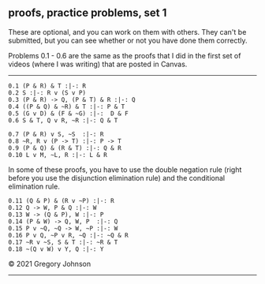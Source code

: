 ## proofs, practice problems, set 1

These are optional, and you can work on them with others. They can't be submitted, but you can see whether or not you have done them correctly.

Problems 0.1 - 0.6 are the same as the proofs that I did in the first set of videos (where I was writing) that are posted in Canvas. 

---

~~~{.ProofChecker .JohnsonSL options="fonts tabindent render" guides="fitch" submission="none"}
0.1 (P & R) & T :|-: R
0.2 S :|-: R v (S v P)
0.3 (P & R) -> Q, (P & T) & R :|-: Q
0.4 ((P & Q) & ~R) & T :|-: P & T
0.5 (G v D) & (F & ~G) :|-:  D & F
0.6 S & T, Q v R, ~R :|-: Q & T
~~~

~~~{.ProofChecker .JohnsonSL options="fonts tabindent render" guides="fitch" submission="none"}
0.7 (P & R) v S, ~S  :|-: R
0.8 ~R, R v (P -> T) :|-: P -> T
0.9 (P & Q) & (R & T) :|-: Q & R
0.10 L v M, ~L, R :|-: L & R
~~~

In some of these proofs, you have to use the double negation rule (right before you use the disjunction elimination rule) and the conditional elimination rule.

~~~{.ProofChecker .JohnsonSL options="fonts tabindent render" guides="fitch" submission="none"}
0.11 (Q & P) & (R v ~P) :|-: R
0.12 Q -> W, P & Q :|-: W
0.13 W -> (Q & P), W :|-: P
0.14 (P & W) -> Q, W, P  :|-: Q
0.15 P v ~Q, ~Q -> W, ~P :|-: W
0.16 P v Q, ~P v R, ~Q :|-: ~Q & R
0.17 ~R v ~S, S & T :|-: ~R & T
0.18 ~(Q v W) v Y, Q :|-: Y
~~~

&copy; 2021 Gregory Johnson 

---